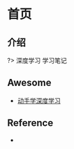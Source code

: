 # 首页



## 介绍

?> 深度学习 学习笔记



## Awesome

- [动手学深度学习](https://github.com/d2l-ai/d2l-zh)





## Reference

- 
